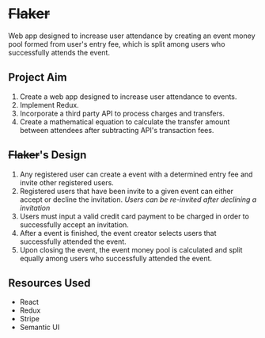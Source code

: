 # ~~Flaker~~

Web app designed to increase user attendance by creating an event money pool formed from user's entry fee, which is split among users who successfully attends the event.

## Project Aim
1. Create a web app designed to increase user attendance to events.
2. Implement Redux.
3. Incorporate a third party API to process charges and transfers.
4. Create a mathematical equation to calculate the transfer amount between attendees after subtracting API's transaction fees.

## ~~Flaker~~'s Design
1. Any registered user can create a event with a determined entry fee and invite other registered users.
2. Registered users that have been invite to a given event can either accept or decline the invitation. *Users can be re-invited after declining a invitation*
3. Users must input a valid credit card payment to be charged in order to successfully accept an invitation.
4. After a event is finished, the event creator selects users that successfully attended the event.
5. Upon closing the event, the event money pool is calculated and split equally among users who successfully attended the event.

## Resources Used
* React
* Redux
* Stripe
* Semantic UI
